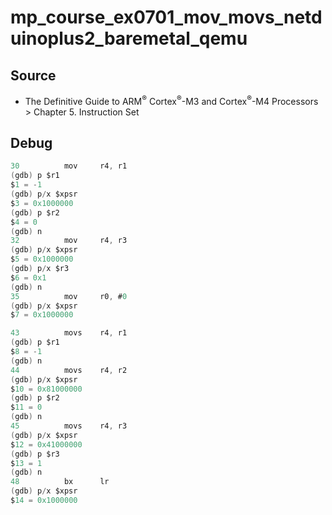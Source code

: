 # mp_course_ex0701_mov_movs_netduinoplus2_baremetal_qemu

## Source

- The Definitive Guide to ARM<sup>®</sup> Cortex<sup>®</sup>-M3 and Cortex<sup>®</sup>-M4 Processors > Chapter 5. Instruction Set

## Debug

```as
30          mov     r4, r1
(gdb) p $r1
$1 = -1
(gdb) p/x $xpsr
$3 = 0x1000000
(gdb) p $r2
$4 = 0
(gdb) n
32          mov     r4, r3
(gdb) p/x $xpsr
$5 = 0x1000000
(gdb) p/x $r3
$6 = 0x1
(gdb) n
35          mov     r0, #0
(gdb) p/x $xpsr
$7 = 0x1000000
```

```as
43          movs    r4, r1
(gdb) p $r1
$8 = -1
(gdb) n
44          movs    r4, r2
(gdb) p/x $xpsr
$10 = 0x81000000
(gdb) p $r2
$11 = 0
(gdb) n
45          movs    r4, r3
(gdb) p/x $xpsr
$12 = 0x41000000
(gdb) p $r3
$13 = 1
(gdb) n
48          bx      lr
(gdb) p/x $xpsr
$14 = 0x1000000
```
